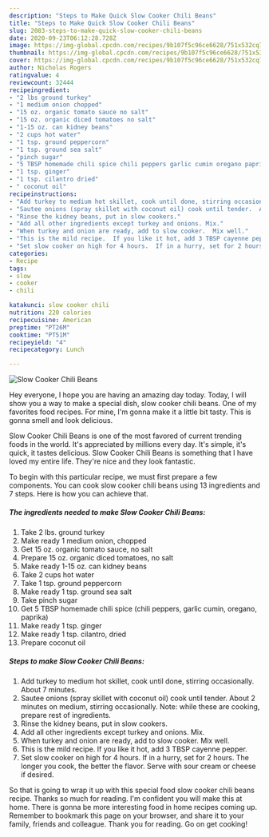 ```yaml
---
description: "Steps to Make Quick Slow Cooker Chili Beans"
title: "Steps to Make Quick Slow Cooker Chili Beans"
slug: 2083-steps-to-make-quick-slow-cooker-chili-beans
date: 2020-09-23T06:12:28.728Z
image: https://img-global.cpcdn.com/recipes/9b107f5c96ce6628/751x532cq70/slow-cooker-chili-beans-recipe-main-photo.jpg
thumbnail: https://img-global.cpcdn.com/recipes/9b107f5c96ce6628/751x532cq70/slow-cooker-chili-beans-recipe-main-photo.jpg
cover: https://img-global.cpcdn.com/recipes/9b107f5c96ce6628/751x532cq70/slow-cooker-chili-beans-recipe-main-photo.jpg
author: Nicholas Rogers
ratingvalue: 4
reviewcount: 32444
recipeingredient:
- "2 lbs ground turkey"
- "1 medium onion chopped"
- "15 oz. organic tomato sauce no salt"
- "15 oz. organic diced tomatoes no salt"
- "1-15 oz. can kidney beans"
- "2 cups hot water"
- "1 tsp. ground peppercorn"
- "1 tsp. ground sea salt"
- "pinch sugar"
- "5 TBSP homemade chili spice chili peppers garlic cumin oregano paprika"
- "1 tsp. ginger"
- "1 tsp. cilantro dried"
- " coconut oil"
recipeinstructions:
- "Add turkey to medium hot skillet, cook until done, stirring occasionally.  About 7 minutes."
- "Sautee onions (spray skillet with coconut oil) cook until tender.  About 2 minutes on medium, stirring occasionally.  Note: while these are cooking, prepare rest of ingredients."
- "Rinse the kidney beans, put in slow cookers."
- "Add all other ingredients except turkey and onions. Mix."
- "When turkey and onion are ready, add to slow cooker.  Mix well."
- "This is the mild recipe.  If you like it hot, add 3 TBSP cayenne pepper."
- "Set slow cooker on high for 4 hours.  If in a hurry, set for 2 hours.  The longer you cook, the better the flavor.  Serve with sour cream or cheese if desired."
categories:
- Recipe
tags:
- slow
- cooker
- chili

katakunci: slow cooker chili 
nutrition: 220 calories
recipecuisine: American
preptime: "PT26M"
cooktime: "PT51M"
recipeyield: "4"
recipecategory: Lunch

---
```



![Slow Cooker Chili Beans](https://img-global.cpcdn.com/recipes/9b107f5c96ce6628/751x532cq70/slow-cooker-chili-beans-recipe-main-photo.jpg)

Hey everyone, I hope you are having an amazing day today. Today, I will show you a way to make a special dish, slow cooker chili beans. One of my favorites food recipes. For mine, I'm gonna make it a little bit tasty. This is gonna smell and look delicious.

Slow Cooker Chili Beans is one of the most favored of current trending foods in the world. It's appreciated by millions every day. It's simple, it's quick, it tastes delicious. Slow Cooker Chili Beans is something that I have loved my entire life. They're nice and they look fantastic.




To begin with this particular recipe, we must first prepare a few components. You can cook slow cooker chili beans using 13 ingredients and 7 steps. Here is how you can achieve that.

<!--inarticleads1-->

##### The ingredients needed to make Slow Cooker Chili Beans:

1. Take 2 lbs. ground turkey
1. Make ready 1 medium onion, chopped
1. Get 15 oz. organic tomato sauce, no salt
1. Prepare 15 oz. organic diced tomatoes, no salt
1. Make ready 1-15 oz. can kidney beans
1. Take 2 cups hot water
1. Take 1 tsp. ground peppercorn
1. Make ready 1 tsp. ground sea salt
1. Take pinch sugar
1. Get 5 TBSP homemade chili spice (chili peppers, garlic cumin, oregano, paprika)
1. Make ready 1 tsp. ginger
1. Make ready 1 tsp. cilantro, dried
1. Prepare  coconut oil




<!--inarticleads2-->

##### Steps to make Slow Cooker Chili Beans:

1. Add turkey to medium hot skillet, cook until done, stirring occasionally.  About 7 minutes.
1. Sautee onions (spray skillet with coconut oil) cook until tender.  About 2 minutes on medium, stirring occasionally.  Note: while these are cooking, prepare rest of ingredients.
1. Rinse the kidney beans, put in slow cookers.
1. Add all other ingredients except turkey and onions. Mix.
1. When turkey and onion are ready, add to slow cooker.  Mix well.
1. This is the mild recipe.  If you like it hot, add 3 TBSP cayenne pepper.
1. Set slow cooker on high for 4 hours.  If in a hurry, set for 2 hours.  The longer you cook, the better the flavor.  Serve with sour cream or cheese if desired.




So that is going to wrap it up with this special food slow cooker chili beans recipe. Thanks so much for reading. I'm confident you will make this at home. There is gonna be more interesting food in home recipes coming up. Remember to bookmark this page on your browser, and share it to your family, friends and colleague. Thank you for reading. Go on get cooking!
